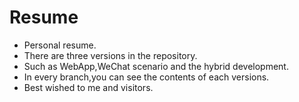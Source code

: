 # Resume
- Personal resume.
- There are three versions in the repository.
- Such as WebApp,WeChat scenario and the hybrid development.
- In every branch,you can see the contents of each versions.
- Best wished to me and visitors.

